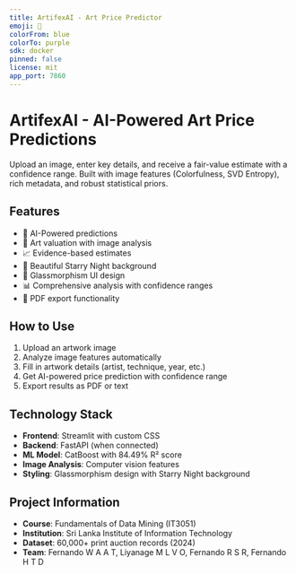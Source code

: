 ```yaml
---
title: ArtifexAI - Art Price Predictor
emoji: 🎨
colorFrom: blue
colorTo: purple
sdk: docker
pinned: false
license: mit
app_port: 7860
---
```


# ArtifexAI - AI-Powered Art Price Predictions

Upload an image, enter key details, and receive a fair-value estimate with a confidence range. Built with image features (Colorfulness, SVD Entropy), rich metadata, and robust statistical priors.

## Features
- 🧠 AI-Powered predictions
- 🎨 Art valuation with image analysis
- 📈 Evidence-based estimates
- 🌟 Beautiful Starry Night background
- 💎 Glassmorphism UI design
- 📊 Comprehensive analysis with confidence ranges
- 📄 PDF export functionality

## How to Use
1. Upload an artwork image
2. Analyze image features automatically
3. Fill in artwork details (artist, technique, year, etc.)
4. Get AI-powered price prediction with confidence range
5. Export results as PDF or text

## Technology Stack
- **Frontend**: Streamlit with custom CSS
- **Backend**: FastAPI (when connected)
- **ML Model**: CatBoost with 84.49% R² score
- **Image Analysis**: Computer vision features
- **Styling**: Glassmorphism design with Starry Night background

## Project Information
- **Course**: Fundamentals of Data Mining (IT3051)
- **Institution**: Sri Lanka Institute of Information Technology
- **Dataset**: 60,000+ print auction records (2024)
- **Team**: Fernando W A A T, Liyanage M L V O, Fernando R S R, Fernando H T D
